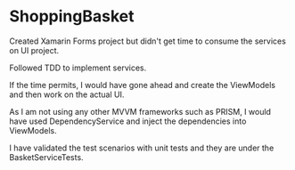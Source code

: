 # ShoppingBasket

Created Xamarin Forms project but didn't get time to consume the services on UI project.

Followed TDD to implement services.

If the time permits, I would have gone ahead and create the ViewModels and then work on the actual UI.

As I am not using any other MVVM frameworks such as PRISM, I would have used DependencyService and inject the dependencies into ViewModels.

I have validated the test scenarios with unit tests and they are under the BasketServiceTests.
